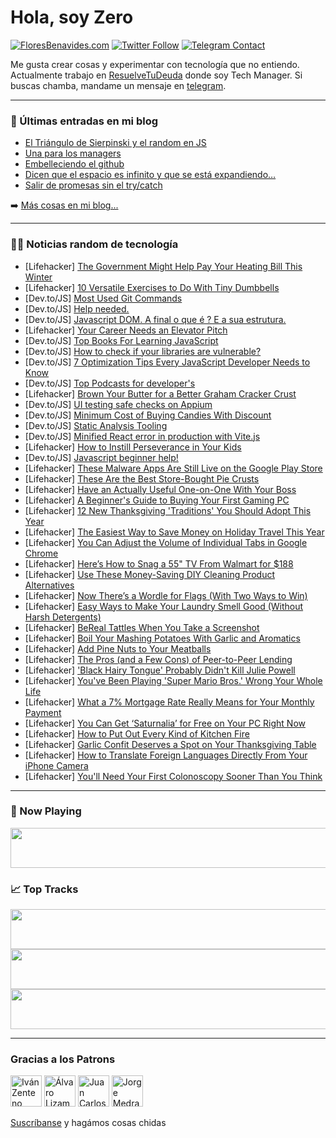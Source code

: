# Hola, soy Zero

[![FloresBenavides.com](https://img.shields.io/website?down_message=oops&label=MiBlog&style=for-the-badge&up_message=online&url=https%3A%2F%2Ffloresbenavides.com)](https://floresbenavides.com) [![Twitter Follow](https://img.shields.io/twitter/follow/ZeroDragon?color=%231DA1F2&label=Follow&logo=twitter&logoColor=ffffff&style=for-the-badge)](https://twitter.com/zerodragon) [![Telegram Contact](https://img.shields.io/badge/escr%C3%ADbeme-ZeroDragon-%2326A5E4?style=for-the-badge&logo=telegram)](https://t.me/zerodragon)

Me gusta crear cosas y experimentar con tecnología que no entiendo.
Actualmente trabajo en [ResuelveTuDeuda](http://github.com/resuelve) donde soy Tech Manager.
Si buscas chamba, mandame un mensaje en [telegram](https://t.me/zerodragon).

---

### 📕 Últimas entradas en mi blog
<!-- BLOG-POST-LIST:START -->
- [El Triángulo de Sierpinski y el random en JS](https://floresbenavides.com/el-triangulo-de-sierpinski-y-el-random-en-js/)
- [Una para los managers](https://floresbenavides.com/una-para-los-managers/)
- [Embelleciendo el github](https://floresbenavides.com/embelleciendo-el-github/)
- [Dicen que el espacio es infinito y que se está expandiendo…](https://floresbenavides.com/dicen-que-el-espacio-es-infinito-y-que-se-esta-expandiendo/)
- [Salir de promesas sin el try/catch](https://floresbenavides.com/salir-de-promesas-sin-el-try-catch/)
<!-- BLOG-POST-LIST:END -->

➡️ [Más cosas en mi blog...](https://floresbenavides.com)

---

### 👨‍💻 Noticias random de tecnología
<!-- TECH-POSTS:START -->
- [Lifehacker] [The Government Might Help Pay Your Heating Bill This Winter](https://lifehacker.com/the-government-might-help-pay-your-heating-bill-this-wi-1849738970)
- [Lifehacker] [10 Versatile Exercises to Do With Tiny Dumbbells](https://lifehacker.com/10-versatile-exercises-to-do-with-tiny-dumbbells-1849738072)
- [Dev.to/JS] [Most Used Git Commands](https://dev.to/kshitij9896/most-used-git-commands-4ej0)
- [Dev.to/JS] [Help needed.](https://dev.to/danuragtiwari/help-needed-1011)
- [Dev.to/JS] [Javascript DOM. A final o que é ? E a sua estrutura.](https://dev.to/romulomax47/javascript-dom-a-final-o-que-e-e-sua-estrutura-43i9)
- [Lifehacker] [Your Career Needs an Elevator Pitch](https://lifehacker.com/your-career-needs-an-elevator-pitch-1849734325)
- [Dev.to/JS] [Top Books For Learning JavaScript](https://dev.to/kshitij9896/top-books-for-learning-javascript-2j1g)
- [Dev.to/JS] [How to check if your libraries are vulnerable?](https://dev.to/orlandov14/how-to-check-if-your-libraries-are-vulnerable-5dh4)
- [Dev.to/JS] [7 Optimization Tips Every JavaScript Developer Needs to Know](https://dev.to/amrtcrypto/7-optimization-tips-every-javascript-developer-needs-to-know-4mii)
- [Dev.to/JS] [Top Podcasts for developer&#39;s](https://dev.to/kshitij9896/top-podcasts-for-developers-4efd)
- [Lifehacker] [Brown Your Butter for a Better Graham Cracker Crust](https://lifehacker.com/brown-your-butter-for-a-better-graham-cracker-crust-1849738217)
- [Dev.to/JS] [UI testing safe checks on Appium](https://dev.to/benthemobileguy/ui-testing-safe-checks-on-appium-54ke)
- [Dev.to/JS] [Minimum Cost of Buying Candies With Discount](https://dev.to/zeeshanali0704/minimum-cost-of-buying-candies-with-discount-1cg3)
- [Dev.to/JS] [Static Analysis Tooling](https://dev.to/cychu42/static-analysis-tooling-2egk)
- [Dev.to/JS] [Minified React error in production with Vite.js](https://dev.to/fredrikbergqvist/minified-react-error-in-production-with-vitejs-210p)
- [Lifehacker] [How to Instill Perseverance in Your Kids](https://lifehacker.com/how-to-instill-perseverance-in-your-kids-1849733133)
- [Dev.to/JS] [Javascript beginner help!](https://dev.to/saimalinadeem/javascript-beginner-help-3ln4)
- [Lifehacker] [These Malware Apps Are Still Live on the Google Play Store](https://lifehacker.com/these-malware-apps-are-still-live-on-the-google-play-st-1849737245)
- [Lifehacker] [These Are the Best Store-Bought Pie Crusts](https://lifehacker.com/these-are-the-best-store-bought-pie-crusts-1849737398)
- [Lifehacker] [Have an Actually Useful One-on-One With Your Boss](https://lifehacker.com/have-an-actually-useful-one-on-one-with-your-boss-1849735129)
- [Lifehacker] [A Beginner&#39;s Guide to Buying Your First Gaming PC](https://lifehacker.com/a-beginners-guide-to-buying-your-first-gaming-pc-1849735385)
- [Lifehacker] [12 New Thanksgiving &#39;Traditions&#39; You Should Adopt This Year](https://lifehacker.com/12-new-thanksgiving-traditions-you-should-adopt-this-ye-1849734800)
- [Lifehacker] [The Easiest Way to Save Money on Holiday Travel This Year](https://lifehacker.com/the-easiest-way-to-save-money-on-holiday-travel-this-ye-1849733324)
- [Lifehacker] [You Can Adjust the Volume of Individual Tabs in Google Chrome](https://lifehacker.com/you-can-adjust-the-volume-of-individual-tabs-in-google-1849737905)
- [Lifehacker] [Here’s How to Snag a 55&quot; TV From Walmart for $188](https://lifehacker.com/here-s-how-to-snag-a-55-tv-from-walmart-for-188-1849732936)
- [Lifehacker] [Use These Money-Saving DIY Cleaning Product Alternatives](https://lifehacker.com/use-these-money-saving-diy-cleaning-product-alternative-1849734244)
- [Lifehacker] [Now There’s a Wordle for Flags &lpar;With Two Ways to Win&rpar;](https://lifehacker.com/now-there-s-a-wordle-for-flags-with-two-ways-to-win-1849734199)
- [Lifehacker] [Easy Ways to Make Your Laundry Smell Good &lpar;Without Harsh Detergents&rpar;](https://lifehacker.com/easy-ways-to-make-your-laundry-smell-good-without-hars-1849733422)
- [Lifehacker] [BeReal Tattles When You Take a Screenshot](https://lifehacker.com/bereal-tattles-when-you-take-a-screenshot-1849733633)
- [Lifehacker] [Boil Your Mashing Potatoes With Garlic and Aromatics](https://lifehacker.com/boil-your-mashing-potatoes-with-garlic-and-aromatics-1849733321)
- [Lifehacker] [Add Pine Nuts to Your Meatballs](https://lifehacker.com/add-pine-nuts-to-your-meatballs-1849732961)
- [Lifehacker] [The Pros &lpar;and a Few Cons&rpar; of Peer-to-Peer Lending](https://lifehacker.com/the-pros-and-a-few-cons-of-peer-to-peer-lending-1849732753)
- [Lifehacker] [&#39;Black Hairy Tongue&#39; Probably Didn&#39;t Kill Julie Powell](https://lifehacker.com/black-hairy-tongue-probably-didnt-kill-julie-powell-1849732656)
- [Lifehacker] [You&#39;ve Been Playing &#39;Super Mario Bros.&#39; Wrong Your Whole Life](https://lifehacker.com/youve-been-playing-super-mario-bros-wrong-your-whole-l-1849732657)
- [Lifehacker] [What a 7% Mortgage Rate Really Means for Your Monthly Payment](https://lifehacker.com/what-a-7-mortgage-rate-really-means-for-your-monthly-p-1849732713)
- [Lifehacker] [You Can Get ‘Saturnalia’ for Free on Your PC Right Now](https://lifehacker.com/you-can-get-saturnalia-for-free-on-your-pc-right-now-1849732584)
- [Lifehacker] [How to Put Out Every Kind of Kitchen Fire](https://lifehacker.com/how-to-put-out-every-kind-of-kitchen-fire-1849732334)
- [Lifehacker] [Garlic Confit Deserves a Spot on Your Thanksgiving Table](https://lifehacker.com/garlic-confit-deserves-a-spot-on-your-thanksgiving-tabl-1849731860)
- [Lifehacker] [How to Translate Foreign Languages Directly From Your iPhone Camera](https://lifehacker.com/how-to-translate-foreign-languages-directly-from-your-i-1849731075)
- [Lifehacker] [You&#39;ll Need Your First Colonoscopy Sooner Than You Think](https://lifehacker.com/youll-need-your-first-colonoscopy-sooner-than-you-think-1849730322)<!-- TECH-POSTS:END -->

---

### 🎵 Now Playing
<a href="https://spotify-now-playing-dun.vercel.app/now-playing?open"><img src="https://spotify-now-playing-dun.vercel.app/now-playing" width="540" height="64"></a>

### 📈 Top Tracks
<a href="https://spotify-now-playing-dun.vercel.app/top-tracks?i=1&open"><img src="https://spotify-now-playing-dun.vercel.app/top-tracks?i=1" width="540" height="64"></a>
<a href="https://spotify-now-playing-dun.vercel.app/top-tracks?i=2&open"><img src="https://spotify-now-playing-dun.vercel.app/top-tracks?i=2" width="540" height="64"></a>
<a href="https://spotify-now-playing-dun.vercel.app/top-tracks?i=3&open"><img src="https://spotify-now-playing-dun.vercel.app/top-tracks?i=3" width="540" height="64"></a>

---

### Gracias a los Patrons
[<img src="https://avatars.githubusercontent.com/u/243380?v=4" alt="Iván Zenteno" width="50px">](https://github.com/k001) [<img src="https://avatars.githubusercontent.com/u/19955639?v=4" alt="Álvaro Lizama" width="50px">](https://github.com/alvarolizama) [<img src="https://avatars.githubusercontent.com/u/2718753?v=4" alt="Juan Carlos Ruiz" width="50px">](https://github.com/JuanCrg90) [<img src="https://avatars.githubusercontent.com/u/37025?v=4" alt="Jorge Medrano" width="50px">](https://github.com/h1pp1e) 

[Suscríbanse](https://www.patreon.com/zerodragon) y hagámos cosas chidas
